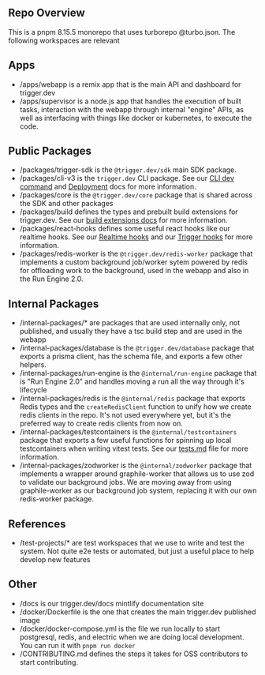 ## Repo Overview

This is a pnpm 8.15.5 monorepo that uses turborepo @turbo.json. The following workspaces are relevant

## Apps

- <root>/apps/webapp is a remix app that is the main API and dashboard for trigger.dev
- <root>/apps/supervisor is a node.js app that handles the execution of built tasks, interaction with the webapp through internal "engine" APIs, as well as interfacing with things like docker or kubernetes, to execute the code.

## Public Packages

- <root>/packages/trigger-sdk is the `@trigger.dev/sdk` main SDK package.
- <root>/packages/cli-v3 is the `trigger.dev` CLI package. See our [CLI dev command](https://trigger.dev/docs/cli-dev.md) and [Deployment](https://trigger.dev/docs/deployment/overview.md) docs for more information.
- <root>/packages/core is the `@trigger.dev/core` package that is shared across the SDK and other packages
- <root>/packages/build defines the types and prebuilt build extensions for trigger.dev. See our [build extensions docs](https://trigger.dev/docs/config/extensions/overview.md) for more information.
- <root>/packages/react-hooks defines some useful react hooks like our realtime hooks. See our [Realtime hooks](https://trigger.dev/docs/frontend/react-hooks/realtime.md) and our [Trigger hooks](https://trigger.dev/docs/frontend/react-hooks/triggering.md) for more information.
- <root>/packages/redis-worker is the `@trigger.dev/redis-worker` package that implements a custom background job/worker sytem powered by redis for offloading work to the background, used in the webapp and also in the Run Engine 2.0.

## Internal Packages

- <root>/internal-packages/\* are packages that are used internally only, not published, and usually they have a tsc build step and are used in the webapp
- <root>/internal-packages/database is the `@trigger.dev/database` package that exports a prisma client, has the schema file, and exports a few other helpers.
- <root>/internal-packages/run-engine is the `@internal/run-engine` package that is "Run Engine 2.0" and handles moving a run all the way through it's lifecycle
- <root>/internal-packages/redis is the `@internal/redis` package that exports Redis types and the `createRedisClient` function to unify how we create redis clients in the repo. It's not used everywhere yet, but it's the preferred way to create redis clients from now on.
- <root>/internal-packages/testcontainers is the `@internal/testcontainers` package that exports a few useful functions for spinning up local testcontainers when writing vitest tests. See our [tests.md](./tests.md) file for more information.
- <root>/internal-packages/zodworker is the `@internal/zodworker` package that implements a wrapper around graphile-worker that allows us to use zod to validate our background jobs. We are moving away from using graphile-worker as our background job system, replacing it with our own redis-worker package.

## References

- <root>/test-projects/\* are test workspaces that we use to write and test the system. Not quite e2e tests or automated, but just a useful place to help develop new features

## Other

- <root>/docs is our trigger.dev/docs mintlify documentation site
- <root>/docker/Dockerfile is the one that creates the main trigger.dev published image
- <root>/docker/docker-compose.yml is the file we run locally to start postgresql, redis, and electric when we are doing local development. You can run it with `pnpm run docker`
- <root>/CONTRIBUTING.md defines the steps it takes for OSS contributors to start contributing.
